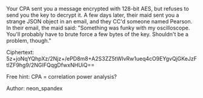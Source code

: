Your CPA sent you a message encrypted with 128-bit AES, but refuses to send you the key to decrypt it. A few days later, their maid sent you a strange JSON object in an email, and they CC'd someone named Pearson. In their email, the maid said: "Something was funky with my oscilloscope. You'll probably have to brute force a few bytes of the key. Shouldn't be a problem, though."

Ciphertext: 5z+joNqYQhpXz/2Njz+/ePD8m8+A2S3ZZ5tWIvRw1ueq4cO9EYgvQjGKeJzFtIZF9hg9/2NGIFQqgDfwxNHUiQ==

Free hint: CPA = correlation power analysis?

Author: neon_spandex
